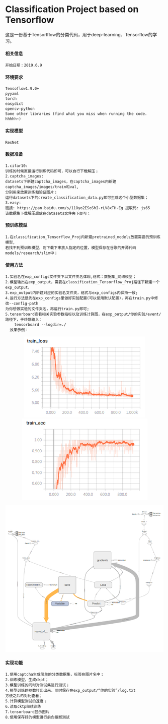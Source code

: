 # Classification Project based on Tensorflow
这是一份基于Tensorlflow的分类代码，用于deep-learning、Tensorflow的学习。
#### 相关信息
    开始日期：2019.6.9
#### 环境要求
    Tensoflow1.9.0+
    pyyaml
    torch
    easydict
    opencv-python
    Some other libraries (find what you miss when running the code. hhhhh~)
#### 实现模型
    ResNet
#### 数据准备
    1.cifar10:
    训练的时候直接运行训练代码即可，可以自行下载解压；
    2.captcha_images:
    datasets下新建captcha_images，在captcha_images内新建captcha_images/images/train和val,
    分别用来放置训练和验证图片；
    运行datasets下的create_classification_data.py即可生成这个小型数据集；
    3.easy:
    链接: https://pan.baidu.com/s/11Oyo2ESoShI-rLV8xTH-Eg 提取码: js65 
    该数据集下载解压后放在datasets文件夹下即可；
#### 预训练模型
    1.在classification_Tensorflow_Proj内新建pretrained_models放置需要的预训练模型,
    若找不到预训练模型，则下载下来放入指定的位置，模型保存在谷歌的开源代码models/research/slim中；
#### 使用方法
    1.实验名在exp_configs文件夹下以文件夹名体现,格式：数据集_网络模型；
    2.模型输出在exp_output，需要在classification_Tensorflow_Proj路径下新建一个exp_output，
    3.exp_output内新建对应的实验名文件夹，格式与exp_configs内保持一致;
    4.运行方法是先在exp_configs里做好实验配置(可以使用默认配置)，再在train.py中修改--config-path
    为你想做实验的文件夹名，再运行train.py即可;
    5.tensorboard查看相关实验参数指标以及训练计算图，在exp_output/你的实验/event/路径下，于终端输入：
        tensorboard --logdir=./  
      效果示例：
   <p align="center"><img src="assets/loss.png"><img src="assets/acc.png"></p>
   <p align="center"><img src="assets/graph.png"></p>

        
#### 实现功能
    1.使用captcha生成简单的分类数据集，标签在图片名中；
    2.训练模型，生成ckpt；
    3.模型训练的同时对测试集进行测试；
    4.模型训练的参数打印出来，同时保存在exp_output/“你的实验”/log.txt
    方便之后的对比查看；
    5.计算模型测试的速度；
    6.读取cktp继续训练
    7.tensorboard显示图片
    8.使用保存好的模型进行前向推断测试


